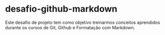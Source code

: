 # desafio-github-markdown
Este desafio de projeto tem como objetivo treinarmos conceitos aprendidos durante os cursos de Git, Github e Formatação com Markdown.
